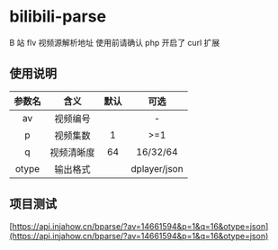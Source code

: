 # bilibili-parse

B 站 flv 视频源解析地址
使用前请确认 php 开启了 curl 扩展

## 使用说明

| 参数名 |    含义    | 默认 |     可选     |
| :----: | :--------: | :--: | :----------: |
|   av   |  视频编号  |      |      -       |
|   p    |  视频集数  |  1   |     >=1      |
|   q    | 视频清晰度 |  64  |   16/32/64   |
| otype  |  输出格式  |      | dplayer/json |

## 项目测试

[https://api.injahow.cn/bparse/?av=14661594&p=1&q=16&otype=json](https://api.injahow.cn/bparse/?av=14661594&p=1&q=16&otype=json)
